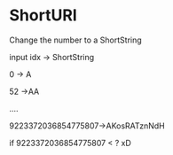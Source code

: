 ShortURI
========

Change the number to a ShortString

input idx -> ShortString

0 -> A

52 ->AA

....

9223372036854775807->AKosRATznNdH

if 9223372036854775807 < ? xD
